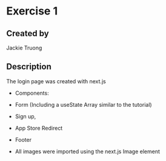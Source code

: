 # Exercise 1
## Created by
Jackie Truong
## Description

The login page was created with next.js

- Components:
- Form (Including a useState Array similar to the tutorial)
- Sign up,
- App Store Redirect
- Footer

- All images were imported using the next.js Image element

